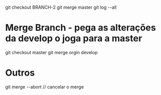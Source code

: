 git checkout BRANCH-2
git merge master
git log --all

# Merge Branch - pega as alterações da develop o joga para a master
git checkout master
git merge orgin develop


# Outros
git merge --abort   // cancelar o merge
